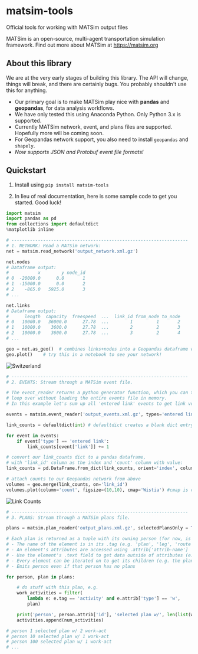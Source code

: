 # matsim-tools

Official tools for working with MATSim output files

MATSim is an open-source, multi-agent transportation simulation framework. Find out more about MATSim at <https://matsim.org>

## About this library

We are at the very early stages of building this library. The API will change, things will break, and there are certainly bugs. You probably shouldn't use this for anything.

- Our primary goal is to make MATSim play nice with **pandas** and **geopandas**, for data analysis workflows.
- We have only tested this using Anaconda Python. Only Python 3.x is supported.
- Currently MATSim network, event, and plans files are supported. Hopefully more will be coming soon.
- For Geopandas network support, you also need to install `geopandas` and `shapely`.
- *Now supports JSON and Protobuf event file formats!*

## Quickstart

1. Install using `pip install matsim-tools`

2. In lieu of real documentation, here is some sample code to get you started. Good luck!

```python
import matsim
import pandas as pd
from collections import defaultdict
%matplotlib inline

# -------------------------------------------------------------------
# 1. NETWORK: Read a MATSim network:
net = matsim.read_network('output_network.xml.gz')

net.nodes
# Dataframe output:
#           x        y node_id
# 0  -20000.0      0.0       1
# 1  -15000.0      0.0       2
# 2    -865.0   5925.0       3
# ...

net.links
# Dataframe output:
#      length  capacity  freespeed  ...  link_id from_node to_node
# 0   10000.0   36000.0      27.78  ...        1         1       2
# 1   10000.0    3600.0      27.78  ...        2         2       3
# 2   10000.0    3600.0      27.78  ...        3         2       4
# ...

geo = net.as_geo()  # combines links+nodes into a Geopandas dataframe with LINESTRINGs
geo.plot()    # try this in a notebook to see your network!
```

![Switzerland](https://raw.githubusercontent.com/matsim-vsp/matsim-python-tools/master/docs/ch.png)

```python
# -------------------------------------------------------------------
# 2. EVENTS: Stream through a MATSim event file.

# The event_reader returns a python generator function, which you can then
# loop over without loading the entire events file in memory.
# In this example let's sum up all 'entered link' events to get link volumes.

events = matsim.event_reader('output_events.xml.gz', types='entered link,left link')

link_counts = defaultdict(int) # defaultdict creates a blank dict entry on first reference

for event in events:
    if event['type'] == 'entered link':
        link_counts[event['link']] += 1

# convert our link_counts dict to a pandas dataframe,
# with 'link_id' column as the index and 'count' column with value:
link_counts = pd.DataFrame.from_dict(link_counts, orient='index', columns=['count']).rename_axis('link_id')

# attach counts to our Geopandas network from above
volumes = geo.merge(link_counts, on='link_id')
volumes.plot(column='count', figsize=(10,10), cmap='Wistia') #cmap is colormap
```

![Link Counts](https://raw.githubusercontent.com/matsim-vsp/matsim-python-tools/master/docs/counts.png)

```python
# -------------------------------------------------------------------
# 3. PLANS: Stream through a MATSim plans file.

plans = matsim.plan_reader('output_plans.xml.gz', selectedPlansOnly = True)

# Each plan is returned as a tuple with its owning person (for now, is this ok?)
# - The name of the element is in its .tag (e.g. 'plan', 'leg', 'route', 'attributes')
# - An element's attributes are accessed using .attrib['attrib-name']
# - Use the element's .text field to get data outside of attributes (e.g. a route's list of links)
# - Every element can be iterated on to get its children (e.g. the plan's activities and legs)
# - Emits person even if that person has no plans

for person, plan in plans:

    # do stuff with this plan, e.g.
    work_activities = filter(
        lambda e: e.tag == 'activity' and e.attrib['type'] == 'w',
        plan)

    print('person', person.attrib['id'], 'selected plan w/', len(list(work_activities)), 'work-act')
    activities.append(num_activities)

# person 1 selected plan w/ 2 work-act
# person 10 selected plan w/ 1 work-act
# person 100 selected plan w/ 1 work-act
# ...
```

